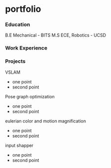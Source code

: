 # portfolio

### Education
B.E Mechanical - BITS
M.S ECE, Robotics - UCSD

### Work Experience

### Projects
VSLAM
- one point
- second point

Pose graph optimization
- one point
- second point

eulerian color and motion magnification
- one point
- second point

input shapper
- one point
- second point
